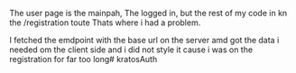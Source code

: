 The user page is the mainpah, The logged in, but the rest of my code in kn the /registration toute Thats where i had a problem.

I fetched the emdpoint with the base url on the server amd got the data i needed om the client side and i did not style it cause i was on the registration for far too long# kratosAuth